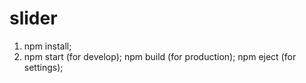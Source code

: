 # slider

1. npm install;
2. npm start (for develop);
   npm build (for production);
   npm eject (for settings);
